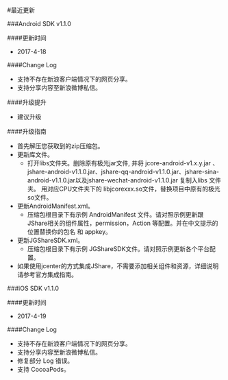 #最近更新

###Android SDK v1.1.0

####更新时间
+ 2017-4-18

####Change Log
+ 支持不存在新浪客户端情况下的网页分享。
+ 支持分享内容至新浪微博私信。

####升级提升
+ 建议升级

####升级指南
+ 首先解压您获取到的zip压缩包。
+ 更新库文件。
	- 打开libs文件夹。删除原有极光jar文件, 并将 jcore-android-v1.x.y.jar 、 jshare-android-v1.1.0.jar、jshare-qq-android-v1.1.0.jar、jshare-sina-android-v1.1.0.jar以及jshare-wechat-android-v1.1.0.jar 复制入libs 文件夹。
用对应CPU文件夹下的 libjcorexxx.so文件，替换项目中原有的极光so文件。
+ 更新AndroidManifest.xml。
	- 压缩包根目录下有示例 AndroidManifest 文件。请对照示例更新跟JShare相关的组件属性，permission，Action 等配置。并在中文提示的位置替换你的包名 和 appkey。
+ 更新JGShareSDK.xml。
	- 压缩包根目录下有示例 JGShareSDK文件。请对照示例更新各个平台配置。
+ 如果使用jcenter的方式集成JShare，不需要添加相关组件和资源，详细说明请参考官方集成指南。

###iOS SDK v1.1.0

####更新时间
+ 2017-4-19


####Change Log
+ 支持不存在新浪客户端情况下的网页分享。
+ 支持分享内容至新浪微博私信。
+ 修复部分 Log 错误。
+ 支持 CocoaPods。

